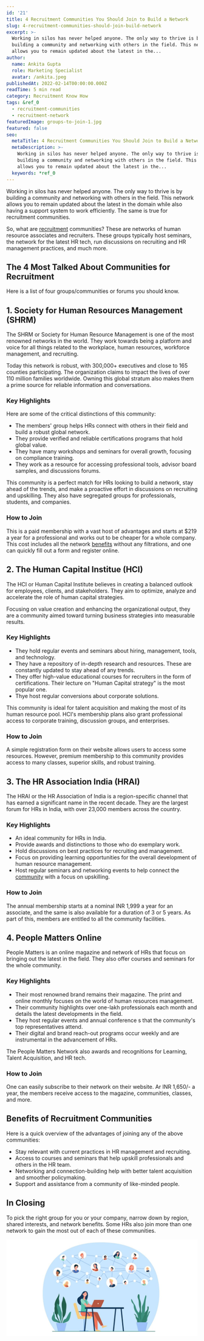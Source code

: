 ```yaml
---
id: '21'
title: 4 Recruitment Communities You Should Join to Build a Network
slug: 4-recruitment-communities-should-join-build-network
excerpt: >-
  Working in silos has never helped anyone. The only way to thrive is by
  building a community and networking with others in the field. This network
  allows you to remain updated about the latest in the...
author:
  name: Ankita Gupta
  role: Marketing Specialist
  avatar: /ankita.jpeg
publishedAt: 2022-02-14T00:00:00.000Z
readTime: 5 min read
category: Recruitment Know How
tags: &ref_0
  - recruitment-communities
  - recruitment-network
featuredImage: groups-to-join-1.jpg
featured: false
seo:
  metaTitle: 4 Recruitment Communities You Should Join to Build a Network
  metaDescription: >-
    Working in silos has never helped anyone. The only way to thrive is by
    building a community and networking with others in the field. This network
    allows you to remain updated about the latest in the...
  keywords: *ref_0
---
```


Working in silos has never helped anyone. The only way to thrive is by building a community and networking with others in the field. This network allows you to remain updated about the latest in the domain while also having a support system to work efficiently. The same is true for recruitment communities. 

<!--more-->

So, what are [recruitment](https://www.thetalentpool.ai/) communities? These are networks of human resource associates and recruiters. These groups typically host seminars, the network for the latest HR tech, run discussions on recruiting and HR management practices, and much more.

## The 4 Most Talked About Communities for Recruitment

Here is a list of four groups/communities or forums you should know. 

## 1\. Society for Human Resources Management (SHRM) 

The SHRM or Society for Human Resource Management is one of the most renowned networks in the world. They work towards being a platform and voice for all things related to the workplace, human resources, workforce management, and recruiting. 

Today this network is robust, with 300,000+ executives and close to 165 counties participating. The organization claims to impact the lives of over 110 million families worldwide. Owning this global stratum also makes them a prime source for reliable information and conversations. 

### **Key Highlights**

Here are some of the critical distinctions of this community: 

- The members' group helps HRs connect with others in their field and build a robust global network.
- They provide verified and reliable certifications programs that hold global value. 
- They have many workshops and seminars for overall growth, focusing on compliance training.
- They work as a resource for accessing professional tools, advisor board samples, and discussions forums.  

This community is a perfect match for HRs looking to build a network, stay ahead of the trends, and make a proactive effort in discussions on recruiting and upskilling. They also have segregated groups for professionals, students, and companies.  

### **How to Join** 

This is a paid membership with a vast host of advantages and starts at $219 a year for a professional and works out to be cheaper for a whole company. This cost includes all the network [benefits](https://www.thetalentpool.ai/recruitment-management-software-benefits/) without any filtrations, and one can quickly fill out a form and register online.

## 2\. The Human Capital Institue (HCI) 

The HCI or Human Capital Institute believes in creating a balanced outlook for employees, clients, and stakeholders. They aim to optimize, analyze and accelerate the role of human capital strategies. 

Focusing on value creation and enhancing the organizational output, they are a community aimed toward turning business strategies into measurable results. 

### **Key Highlights**

- They hold regular events and seminars about hiring, management, tools, and technology. 
- They have a repository of in-depth research and resources. These are constantly updated to stay ahead of any trends.
- They offer high-value educational courses for recruiters in the form of certifications. Their lecture on "Human Capital strategy" is the most popular one. 
- Thye host regular conversions about corporate solutions.  

This community is ideal for talent acquisition and making the most of its human resource pool. HCI's membership plans also grant professional access to corporate training, discussion groups, and enterprises.

### **How to Join** 

A simple registration form on their website allows users to access some resources. However, premium membership to this community provides access to many classes, superior skills, and robust training. 

## 3\. The HR Association India (HRAI) 

The HRAI or the HR Association of India is a region-specific channel that has earned a significant name in the recent decade. They are the largest forum for HRs in India, with over 23,000 members across the country. 

### **Key Highlights**

- An ideal community for HRs in India. 
- Provide awards and distinctions to those who do exemplary work. 
- Hold discussions on best practices for recruiting and management. 
- Focus on providing learning opportunities for the overall development of human resource management. 
- Host regular seminars and networking events to help connect the [community](https://www.thetalentpool.ai/blogs/4-recruitment-communities-should-join-build-network/) with a focus on upskilling.

### **How to Join** 

The annual membership starts at a nominal INR 1,999 a year for an associate, and the same is also available for a duration of 3 or 5 years. As part of this, members are entitled to all the community facilities. 

## 4\. People Matters Online 

People Matters is an online magazine and network of HRs that focus on bringing out the latest in the field. They also offer courses and seminars for the whole community. 

### **Key Highlights** 

- Their most renowned brand remains their magazine. The print and online monthly focuses on the world of human resources management. 
- Their community highlights over one-lakh professionals each month and details the latest developments in the field.
- They host regular events and annual conference s that the community's top representatives attend. 
- Their digital and brand reach-out programs occur weekly and are instrumental in the advancement of HRs. 

The People Matters Network also awards and recognitions for Learning, Talent Acquisition, and HR tech. 

### How to Join 

One can easily subscribe to their network on their website. Ar INR 1,650/- a year, the members receive access to the magazine, communities, classes, and more. 

## Benefits of Recruitment Communities

Here is a quick overview of the advantages of joining any of the above communities:  

- Stay relevant with current practices in HR management and recruiting. 
- Access to courses and seminars that help upskill professionals and others in the HR team. 
- Networking and connection-building help with better talent acquisition and smoother policymaking.
- Support and assistance from a community of like-minded people. 

## In Closing 

To pick the right group for you or your company, narrow down by region, shared interests, and network benefits. Some HRs also join more than one network to gain the most out of each of these communities. 

![recruitment communities ](images/groups-to-join-1-1024x519.jpg)
